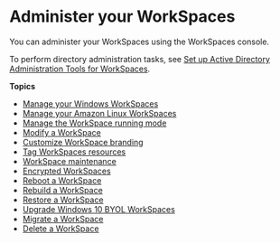 # Administer your WorkSpaces<a name="administer-workspaces"></a>

You can administer your WorkSpaces using the WorkSpaces console\.

To perform directory administration tasks, see [Set up Active Directory Administration Tools for WorkSpaces](directory_administration.md)\.

**Topics**
+ [Manage your Windows WorkSpaces](group_policy.md)
+ [Manage your Amazon Linux WorkSpaces](manage_linux_workspace.md)
+ [Manage the WorkSpace running mode](running-mode.md)
+ [Modify a WorkSpace](modify-workspaces.md)
+ [Customize WorkSpace branding](customize-branding.md)
+ [Tag WorkSpaces resources](tag-workspaces-resources.md)
+ [WorkSpace maintenance](workspace-maintenance.md)
+ [Encrypted WorkSpaces](encrypt-workspaces.md)
+ [Reboot a WorkSpace](reboot-workspaces.md)
+ [Rebuild a WorkSpace](rebuild-workspace.md)
+ [Restore a WorkSpace](restore-workspace.md)
+ [Upgrade Windows 10 BYOL WorkSpaces](upgrade-windows-10-byol-workspaces.md)
+ [Migrate a WorkSpace](migrate-workspaces.md)
+ [Delete a WorkSpace](delete-workspaces.md)